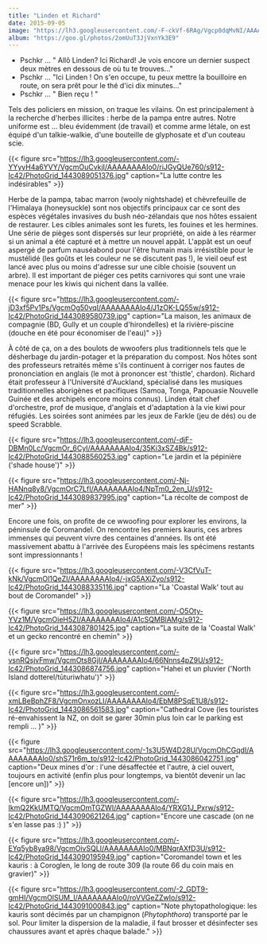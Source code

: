 ```yaml
---
title: "Linden et Richard"
date: 2015-09-05
image: "https://lh3.googleusercontent.com/-F-ckVf-6RAg/Vgcp0dqMvNI/AAAAAAAAIq4/Sr4uPB-gj7Y/s912-Ic42/IMG_6942.JPG"
album: "https://goo.gl/photos/2omUuT3JjVxnYk3E9"
---
```


- Pschkr ... " Allô Linden? Ici Richard! Je vois encore un dernier suspect deux mètres en dessous de où tu te trouves..."
- Pschkr ... "Ici Linden ! On s'en occupe, tu peux mettre la bouilloire en route, on sera prêt pour le thé d'ici dix minutes..."
- Pschkr ... " Bien reçu ! "

Tels des policiers en mission, on traque les vilains. On est principalement à la recherche d'herbes illicites : herbe de la pampa entre autres. Notre uniforme est ... bleu évidemment (de travail) et comme arme létale, on est équipé d'un talkie-walkie, d'une bouteille de glyphosate et d'un couteau scie.

{{< figure src="https://lh3.googleusercontent.com/-YYyyH4a6YVY/VgcmOuCvkjI/AAAAAAAAIo0/riJGyQUe760/s912-Ic42/PhotoGrid_1443089051376.jpg" caption="La lutte contre les indésirables" >}}

Herbe de la pampa, tabac marron (wooly nightshade) et chèvrefeuille de l'Himalaya (honeysuckle) sont nos objectifs principaux car ce sont des espèces végétales invasives du bush néo-zélandais que nos hôtes essaient de restaurer. Les cibles animales sont les furets, les fouines et les hermines. Une série de pièges sont dispersés sur leur propriété, on aide à les réarmer si un animal a été capturé et à mettre un nouvel appât. L'appât est un oeuf aspergé de parfum nauséabond pour l'être humain mais irrésistible pour le mustélidé (les goûts et les couleur ne se discutent pas !), le vieil oeuf est lancé avec plus ou moins d'adresse sur une cible choisie (souvent un arbre). Il est important de piéger ces petits carnivores qui sont une vraie menace pour les kiwis qui nichent dans la vallée. 

{{< figure src="https://lh3.googleusercontent.com/-jD3xf5Pv1Ps/VgcmOg50vqI/AAAAAAAAIo4/J1zOK-LQ55w/s912-Ic42/PhotoGrid_1443089580739.jpg" caption="La maison, les animaux de compagnie (BD, Gully et un couple d'hirondelles) et la rivière-piscine (douche en été pour économiser de l'eau)" >}}

À côté de ça, on a des boulots de wwoofers plus traditionnels tels que le désherbage du jardin-potager et la préparation du compost. Nos hôtes sont des professeurs retraités même s'ils continuent à corriger nos fautes de prononciation en anglais (le mot à prononcer est 'thistle', chardon). Richard était professeur à l'Université d'Auckland, spécialisé dans les musiques traditionnelles aborigènes et pacifiques (Samoa, Tonga, Papouasie Nouvelle Guinée et des archipels encore moins connus). Linden était chef d'orchestre, prof de musique, d'anglais et d'adaptation à la vie kiwi pour réfugiés. Les soirées sont animées par les jeux de Farkle (jeu de dés) ou de speed Scrabble.

{{< figure src="https://lh3.googleusercontent.com/-djF-DBMn0Lc/VgcmOr_6CyI/AAAAAAAAIo4/35Ki3xSZ4Bk/s912-Ic42/PhotoGrid_1443088560253.jpg" caption="Le jardin et la pépinière ('shade house')" >}}

{{< figure src="https://lh3.googleusercontent.com/-Nj-HANnq8y8/VgcmOrC7LfI/AAAAAAAAIo4/NpTm0_2en_U/s912-Ic42/PhotoGrid_1443089837995.jpg" caption="La récolte de compost de mer" >}}

Encore une fois, on profite de ce wwoofing pour explorer les environs, la péninsule de Coromandel. On rencontre les premiers kauris, ces arbres immenses qui peuvent vivre des centaines d'années. Ils ont été massivement abattu à l'arrivée des Européens mais les spécimens restants sont impressionnants ! 

{{< figure src="https://lh3.googleusercontent.com/-V3CfVuT-kNk/VgcmOl1QeZI/AAAAAAAAIo4/-jxG5AXiZyo/s912-Ic42/PhotoGrid_1443088335116.jpg" caption="La 'Coastal Walk' tout au bout de Coromandel" >}}

{{< figure src="https://lh3.googleusercontent.com/-O5Oty-YVz1M/VgcmOieH5ZI/AAAAAAAAIo4/A1cSQMBlAMg/s912-Ic42/PhotoGrid_1443087801425.jpg" caption="La suite de la 'Coastal Walk' et un gecko rencontré en chemin" >}}

{{< figure src="https://lh3.googleusercontent.com/-vsnRQsjvFmw/VgcmOts8GjI/AAAAAAAAIo4/66Nnns4pZ9U/s912-Ic42/PhotoGrid_1443086874756.jpg" caption="Hahei et un pluvier ('North Island dotterel/tūturiwhatu')" >}}

{{< figure src="https://lh3.googleusercontent.com/-xmLBeBphZF8/VgcmOnxozLI/AAAAAAAAIo4/EbM8PSqE1U8/s912-Ic42/PhotoGrid_1443086561583.jpg" caption="Cathedral Cove (les touristes ré-envahissent la NZ, on doit se garer 30min plus loin car le parking est rempli ... )" >}}

{{< figure src="https://lh3.googleusercontent.com/-1s3U5W4D28U/VgcmOhCGqdI/AAAAAAAAIo0/shS71r6m_to/s912-Ic42/PhotoGrid_1443086042751.jpg" caption="Deux mines d'or : l'une désaffectée et l'autre, à ciel ouvert, toujours en activité (enfin plus pour longtemps, va bientôt devenir un lac [encore un])" >}}

{{< figure src="https://lh3.googleusercontent.com/-IkmQ2KkUMTQ/VgcmOmTGZWI/AAAAAAAAIo4/YRXG1J_Pxrw/s912-Ic42/PhotoGrid_1443090621264.jpg" caption="Encore une cascade (on ne s'en lasse pas :) )" >}}

{{< figure src="https://lh3.googleusercontent.com/-EYq5yb8ya98/VgcmOivSQLI/AAAAAAAAIo0/MBNqrAXfD3U/s912-Ic42/PhotoGrid_1443090195949.jpg" caption="Coromandel town et les kauris : à Coroglen, le long de route 309 (la route 66 du coin mais en gravier)" >}}

{{< figure src="https://lh3.googleusercontent.com/-2_GDT9-gmHI/VgcmOlSUM_I/AAAAAAAAIo0/roVVGeZZwIo/s912-Ic42/PhotoGrid_1443091000843.jpg" caption="Note phytopathologique: les kauris sont décimés par un champignon (<i>Phytophthora</i>) transporté par le sol. Pour limiter la dispersion de la maladie, il faut brosser et désinfecter ses chaussures avant et après chaque balade." >}}






